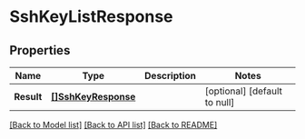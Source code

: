 # SshKeyListResponse

## Properties
Name | Type | Description | Notes
------------ | ------------- | ------------- | -------------
**Result** | [**[]SshKeyResponse**](SSHKey-response.md) |  | [optional] [default to null]

[[Back to Model list]](../README.md#documentation-for-models) [[Back to API list]](../README.md#documentation-for-api-endpoints) [[Back to README]](../README.md)


